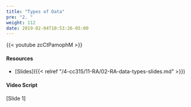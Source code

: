 ```yaml
---
title: "Types of Data"
pre: "2. "
weight: 112
date: 2019-02-04T10:53:26-05:00
---
```


{{< youtube zcCtPamophM >}}

#### Resources
* [Slides]({{< relref "/4-cc315/11-RA/02-RA-data-types-slides.md" >}})

#### Video Script

[Slide 1]
